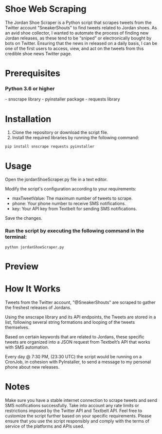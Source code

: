 # Shoe Web Scraping

The Jordan Shoe Scraper is a Python script that scrapes tweets from the Twitter account "SneakerShouts" to find tweets related to Jordan shoes. As an avid shoe collector, I wanted to automate the process of finding new Jordan releases, as these tend to be “sniped” or electronically bought by bots on Twitter. Ensuring that the news in released on a daily basis, I can be one of the first users to access, view, and act on the tweets from this credible shoe news Twitter page.

# Prerequisites
<h3>Python 3.6 or higher</h3>
- snscrape library
- pyinstaller package
- requests library

# Installation

1. Clone the repository or download the script file.
2. Install the required libraries by running the following command:

```pip install snscrape requests pyinstaller```

# Usage
Open the jordanShoeScraper.py file in a text editor.

Modify the script's configuration according to your requirements:

- maxTweetValue: The maximum number of tweets to scrape.
- phone: Your phone number to receive SMS notifications.
- key: Your API key from Textbelt for sending SMS notifications.

Save the changes.

<h3>Run the script by executing the following command in the terminal:</h3>

```python jordanShoeScraper.py```

# Preview

# How It Works

Tweets from the Twitter account, "@SneakerShouts" are scraped to gather the freshest releases of Jordans.  

Using the snscrape library and its API endpoints, the Tweets are stored in a list, following several string formations and looping of the tweets themselves. 

Based on certain keywords that are related to Jordans, these specific tweets are organized into a JSON request from Textbelt’s API that works with SMS automation. 

Every day @ 7:30 PM, (23:30 UTC) the script would be running on a CronJob, in cohesion with PyInstaller, to send a message to my personal phone about new releases. 

# Notes

Make sure you have a stable internet connection to scrape tweets and send SMS notifications successfully.
Take into account any rate limits or restrictions imposed by the Twitter API and Textbelt API.
Feel free to customize the script further based on your specific requirements.
Please ensure that you use the script responsibly and comply with the terms of service of the platforms and APIs used.
